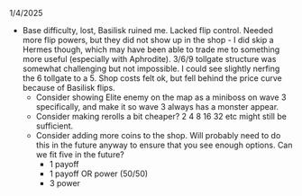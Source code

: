 1/4/2025
- Base difficulty, lost, Basilisk ruined me. Lacked flip control. Needed more flip powers, but they did not show up in the shop - I did skip a Hermes though, which may have been able to trade me to something more useful (especially with Aphrodite). 3/6/9 tollgate structure was somewhat challenging but not impossible. I could see slightly nerfing the 6 tollgate to a 5. Shop costs felt ok, but fell behind the price curve because of Basilisk flips. 
	- Consider showing Elite enemy on the map as a miniboss on wave 3 specifically, and make it so wave 3 always has a monster appear.
	- Consider making rerolls a bit cheaper? 2 4 8 16 32 etc might still be sufficient.
	- Consider adding more coins to the shop. Will probably need to do this in the future anyway to ensure that you see enough options. Can we fit five in the future? 
		- 1 payoff
		- 1 payoff OR power (50/50)
		- 3 power






